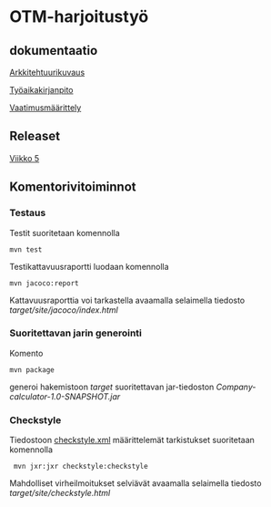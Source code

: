 ﻿# OTM-harjoitustyö

## dokumentaatio

[Arkkitehtuurikuvaus](https://github.com/Jhoneagle/otm-harjoitustyo/blob/master/CompanyCalculator/documentation/arkkitehtuuri.md) 

[Työaikakirjanpito](https://github.com/Jhoneagle/otm-harjoitustyo/blob/master/CompanyCalculator/documentation/tuntikirjanpito.md) 

[Vaatimusmäärittely](https://github.com/Jhoneagle/otm-harjoitustyo/blob/master/CompanyCalculator/documentation/vaatimusmaarittely.md) 

## Releaset

[Viikko 5](https://github.com/Jhoneagle/otm-harjoitustyo/releases/tag/v1.0)

## Komentorivitoiminnot

### Testaus

Testit suoritetaan komennolla

```
mvn test
```

Testikattavuusraportti luodaan komennolla

```
mvn jacoco:report
```

Kattavuusraporttia voi tarkastella avaamalla selaimella tiedosto _target/site/jacoco/index.html_

### Suoritettavan jarin generointi

Komento

```
mvn package
```

generoi hakemistoon _target_ suoritettavan jar-tiedoston _Company-calculator-1.0-SNAPSHOT.jar_

### Checkstyle

Tiedostoon [checkstyle.xml](https://github.com/Jhoneagle/otm-harjoitustyo/CompanyCalculator/checkstyle.xml) määrittelemät tarkistukset suoritetaan komennolla

```
 mvn jxr:jxr checkstyle:checkstyle
```

Mahdolliset virheilmoitukset selviävät avaamalla selaimella tiedosto _target/site/checkstyle.html_
